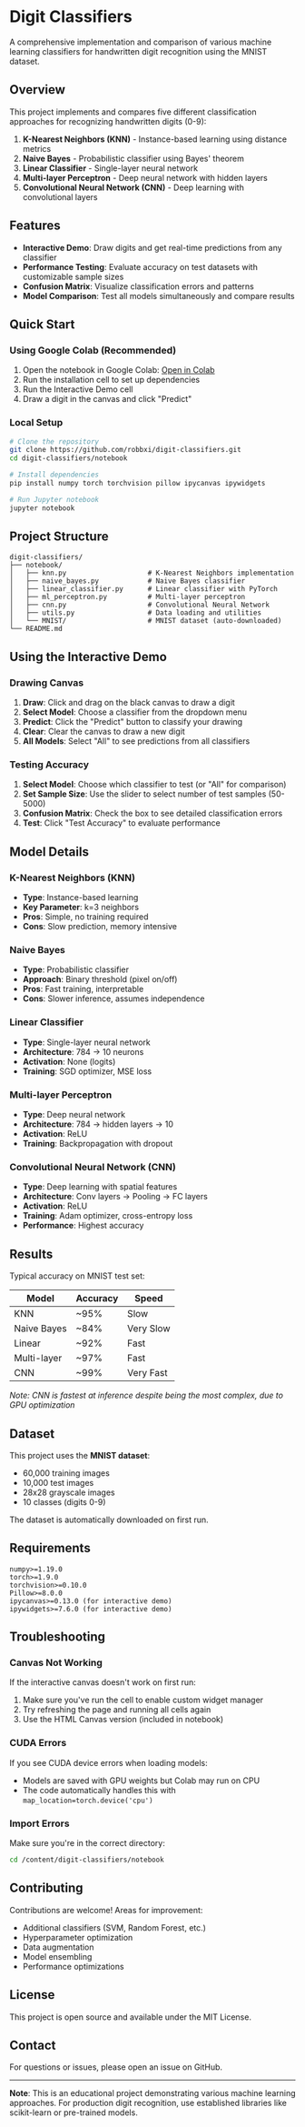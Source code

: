 # Digit Classifiers

A comprehensive implementation and comparison of various machine learning classifiers for handwritten digit recognition using the MNIST dataset.

## Overview

This project implements and compares five different classification approaches for recognizing handwritten digits (0-9):

1. **K-Nearest Neighbors (KNN)** - Instance-based learning using distance metrics
2. **Naive Bayes** - Probabilistic classifier using Bayes' theorem
3. **Linear Classifier** - Single-layer neural network
4. **Multi-layer Perceptron** - Deep neural network with hidden layers
5. **Convolutional Neural Network (CNN)** - Deep learning with convolutional layers

## Features

- **Interactive Demo**: Draw digits and get real-time predictions from any classifier
- **Performance Testing**: Evaluate accuracy on test datasets with customizable sample sizes
- **Confusion Matrix**: Visualize classification errors and patterns
- **Model Comparison**: Test all models simultaneously and compare results

## Quick Start

### Using Google Colab (Recommended)

1. Open the notebook in Google Colab: [Open in Colab]([your-colab-link-here](https://colab.research.google.com/github/robbxi/digit-classifiers/blob/main/notebook/Project_1.ipynb))
2. Run the installation cell to set up dependencies
3. Run the Interactive Demo cell
4. Draw a digit in the canvas and click "Predict"

### Local Setup
```bash
# Clone the repository
git clone https://github.com/robbxi/digit-classifiers.git
cd digit-classifiers/notebook

# Install dependencies
pip install numpy torch torchvision pillow ipycanvas ipywidgets

# Run Jupyter notebook
jupyter notebook
```

## Project Structure
```
digit-classifiers/
├── notebook/
│   ├── knn.py                    # K-Nearest Neighbors implementation
│   ├── naive_bayes.py            # Naive Bayes classifier
│   ├── linear_classifier.py      # Linear classifier with PyTorch
│   ├── ml_perceptron.py          # Multi-layer perceptron
│   ├── cnn.py                    # Convolutional Neural Network
│   ├── utils.py                  # Data loading and utilities
│   └── MNIST/                    # MNIST dataset (auto-downloaded)
└── README.md
```

## Using the Interactive Demo

### Drawing Canvas

1. **Draw**: Click and drag on the black canvas to draw a digit
2. **Select Model**: Choose a classifier from the dropdown menu
3. **Predict**: Click the "Predict" button to classify your drawing
4. **Clear**: Clear the canvas to draw a new digit
5. **All Models**: Select "All" to see predictions from all classifiers

### Testing Accuracy

1. **Select Model**: Choose which classifier to test (or "All" for comparison)
2. **Set Sample Size**: Use the slider to select number of test samples (50-5000)
3. **Confusion Matrix**: Check the box to see detailed classification errors
4. **Test**: Click "Test Accuracy" to evaluate performance

## Model Details

### K-Nearest Neighbors (KNN)
- **Type**: Instance-based learning
- **Key Parameter**: k=3 neighbors
- **Pros**: Simple, no training required
- **Cons**: Slow prediction, memory intensive

### Naive Bayes
- **Type**: Probabilistic classifier
- **Approach**: Binary threshold (pixel on/off)
- **Pros**: Fast training, interpretable
- **Cons**: Slower inference, assumes independence

### Linear Classifier
- **Type**: Single-layer neural network
- **Architecture**: 784 → 10 neurons
- **Activation**: None (logits)
- **Training**: SGD optimizer, MSE loss

### Multi-layer Perceptron
- **Type**: Deep neural network
- **Architecture**: 784 → hidden layers → 10
- **Activation**: ReLU
- **Training**: Backpropagation with dropout

### Convolutional Neural Network (CNN)
- **Type**: Deep learning with spatial features
- **Architecture**: Conv layers → Pooling → FC layers
- **Activation**: ReLU
- **Training**: Adam optimizer, cross-entropy loss
- **Performance**: Highest accuracy

## Results

Typical accuracy on MNIST test set:

| Model | Accuracy | Speed |
|-------|----------|-------|
| KNN | ~95% | Slow |
| Naive Bayes | ~84% | Very Slow |
| Linear | ~92% | Fast |
| Multi-layer | ~97% | Fast |
| CNN | ~99% | Very Fast |

*Note: CNN is fastest at inference despite being the most complex, due to GPU optimization*

## Dataset

This project uses the **MNIST dataset**:
- 60,000 training images
- 10,000 test images
- 28x28 grayscale images
- 10 classes (digits 0-9)

The dataset is automatically downloaded on first run.

## Requirements
```
numpy>=1.19.0
torch>=1.9.0
torchvision>=0.10.0
Pillow>=8.0.0
ipycanvas>=0.13.0 (for interactive demo)
ipywidgets>=7.6.0 (for interactive demo)
```

## Troubleshooting

### Canvas Not Working
If the interactive canvas doesn't work on first run:
1. Make sure you've run the cell to enable custom widget manager
2. Try refreshing the page and running all cells again
3. Use the HTML Canvas version (included in notebook)

### CUDA Errors
If you see CUDA device errors when loading models:
- Models are saved with GPU weights but Colab may run on CPU
- The code automatically handles this with `map_location=torch.device('cpu')`

### Import Errors
Make sure you're in the correct directory:
```bash
cd /content/digit-classifiers/notebook
```

## Contributing

Contributions are welcome! Areas for improvement:
- Additional classifiers (SVM, Random Forest, etc.)
- Hyperparameter optimization
- Data augmentation
- Model ensembling
- Performance optimizations

## License

This project is open source and available under the MIT License.


## Contact

For questions or issues, please open an issue on GitHub.

---

**Note**: This is an educational project demonstrating various machine learning approaches. For production digit recognition, use established libraries like scikit-learn or pre-trained models.
